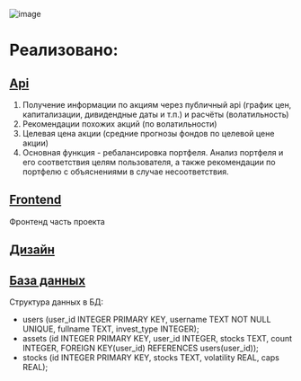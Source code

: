 ![image](https://user-images.githubusercontent.com/47640060/132115529-d35223b0-8c29-4772-896e-04ff3b57024b.png)

# Реализовано:

## [Api](https://github.com/keworr/accenture-case/blob/main/api.py)
1) Получение информации по акциям через публичный api (график цен, капитализации, дивидендные даты и т.п.) и расчёты (волатильность)
2) Рекомендации похожих акций (по волатильности)
3) Целевая цена акции (средние прогнозы фондов по целевой цене акции)
4) Основная функция - ребалансировка портфеля. Анализ портфеля и его соответствия целям пользователя, а также рекомендации по портфелю с объяснениями в случае несоответствия.

## [Frontend](https://github.com/keworr/accenture-case/tree/front)
Фронтенд часть проекта

## [Дизайн](https://www.figma.com/file/mePF97DJRCa9Pf0B0vNpCW/Accenture-Investement?node-id=20%3A173)

## [База данных](sqlite.db)
Структура данных в БД:
- users (user_id INTEGER PRIMARY KEY, username TEXT NOT NULL UNIQUE, fullname TEXT, invest_type INTEGER);
- assets (id INTEGER PRIMARY KEY, user_id INTEGER, stocks TEXT, count INTEGER, FOREIGN KEY(user_id) REFERENCES users(user_id));
- stocks (id INTEGER PRIMARY KEY, stocks TEXT, volatility REAL, caps REAL);
